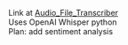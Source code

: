 Link at [Audio_File_Transcriber](https://66nihaal44.github.io/Audio_File_Transcriber/index)<br>
Uses OpenAI Whisper python<br>
Plan: add sentiment analysis
